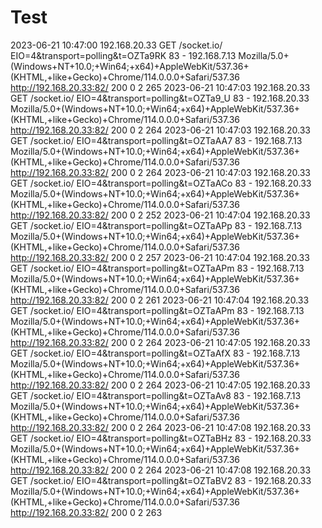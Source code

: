 # Test
2023-06-21 10:47:00 192.168.20.33 GET /socket.io/ EIO=4&transport=polling&t=OZTa9RK 83 - 192.168.7.13 Mozilla/5.0+(Windows+NT+10.0;+Win64;+x64)+AppleWebKit/537.36+(KHTML,+like+Gecko)+Chrome/114.0.0.0+Safari/537.36 http://192.168.20.33:82/ 200 0 2 265
2023-06-21 10:47:03 192.168.20.33 GET /socket.io/ EIO=4&transport=polling&t=OZTa9_U 83 - 192.168.20.33 Mozilla/5.0+(Windows+NT+10.0;+Win64;+x64)+AppleWebKit/537.36+(KHTML,+like+Gecko)+Chrome/114.0.0.0+Safari/537.36 http://192.168.20.33:82/ 200 0 2 264
2023-06-21 10:47:03 192.168.20.33 GET /socket.io/ EIO=4&transport=polling&t=OZTaAA7 83 - 192.168.7.13 Mozilla/5.0+(Windows+NT+10.0;+Win64;+x64)+AppleWebKit/537.36+(KHTML,+like+Gecko)+Chrome/114.0.0.0+Safari/537.36 http://192.168.20.33:82/ 200 0 2 264
2023-06-21 10:47:03 192.168.20.33 GET /socket.io/ EIO=4&transport=polling&t=OZTaACo 83 - 192.168.20.33 Mozilla/5.0+(Windows+NT+10.0;+Win64;+x64)+AppleWebKit/537.36+(KHTML,+like+Gecko)+Chrome/114.0.0.0+Safari/537.36 http://192.168.20.33:82/ 200 0 2 252
2023-06-21 10:47:04 192.168.20.33 GET /socket.io/ EIO=4&transport=polling&t=OZTaAPp 83 - 192.168.7.13 Mozilla/5.0+(Windows+NT+10.0;+Win64;+x64)+AppleWebKit/537.36+(KHTML,+like+Gecko)+Chrome/114.0.0.0+Safari/537.36 http://192.168.20.33:82/ 200 0 2 257
2023-06-21 10:47:04 192.168.20.33 GET /socket.io/ EIO=4&transport=polling&t=OZTaAPm 83 - 192.168.7.13 Mozilla/5.0+(Windows+NT+10.0;+Win64;+x64)+AppleWebKit/537.36+(KHTML,+like+Gecko)+Chrome/114.0.0.0+Safari/537.36 http://192.168.20.33:82/ 200 0 2 261
2023-06-21 10:47:04 192.168.20.33 GET /socket.io/ EIO=4&transport=polling&t=OZTaAPm 83 - 192.168.7.13 Mozilla/5.0+(Windows+NT+10.0;+Win64;+x64)+AppleWebKit/537.36+(KHTML,+like+Gecko)+Chrome/114.0.0.0+Safari/537.36 http://192.168.20.33:82/ 200 0 2 264
2023-06-21 10:47:05 192.168.20.33 GET /socket.io/ EIO=4&transport=polling&t=OZTaAfX 83 - 192.168.7.13 Mozilla/5.0+(Windows+NT+10.0;+Win64;+x64)+AppleWebKit/537.36+(KHTML,+like+Gecko)+Chrome/114.0.0.0+Safari/537.36 http://192.168.20.33:82/ 200 0 2 264
2023-06-21 10:47:05 192.168.20.33 GET /socket.io/ EIO=4&transport=polling&t=OZTaAv8 83 - 192.168.7.13 Mozilla/5.0+(Windows+NT+10.0;+Win64;+x64)+AppleWebKit/537.36+(KHTML,+like+Gecko)+Chrome/114.0.0.0+Safari/537.36 http://192.168.20.33:82/ 200 0 2 264
2023-06-21 10:47:08 192.168.20.33 GET /socket.io/ EIO=4&transport=polling&t=OZTaBHz 83 - 192.168.20.33 Mozilla/5.0+(Windows+NT+10.0;+Win64;+x64)+AppleWebKit/537.36+(KHTML,+like+Gecko)+Chrome/114.0.0.0+Safari/537.36 http://192.168.20.33:82/ 200 0 2 264
2023-06-21 10:47:08 192.168.20.33 GET /socket.io/ EIO=4&transport=polling&t=OZTaBV2 83 - 192.168.20.33 Mozilla/5.0+(Windows+NT+10.0;+Win64;+x64)+AppleWebKit/537.36+(KHTML,+like+Gecko)+Chrome/114.0.0.0+Safari/537.36 http://192.168.20.33:82/ 200 0 2 263
